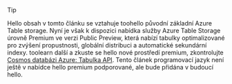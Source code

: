 > [!TIP]
> Hello obsah v tomto článku se vztahuje toohello původní základní Azure Table storage. Nyní je však k dispozici nabídka služby Azure Table Storage úrovně Premium ve verzi Public Preview, která nabízí tabulky optimalizované pro zvýšení propustnosti, globální distribuci a automatické sekundární indexy. toolearn další a zkuste se hello nové prostředí premium, zkontrolujte [Cosmos databázi Azure: Tabulka API](https://aka.ms/premiumtables). Tento článek programovací jazyk není ještě v nabídce hello premium podporované, ale bude přidána v budoucí hello.
>
